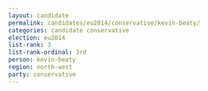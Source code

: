 ```yaml
---
layout: candidate
permalink: candidates/eu2014/conservative/kevin-beaty/
categories: candidate conservative
election: eu2014
list-rank: 3
list-rank-ordinal: 3rd
person: kevin-beaty
region: north-west
party: conservative
---
```

